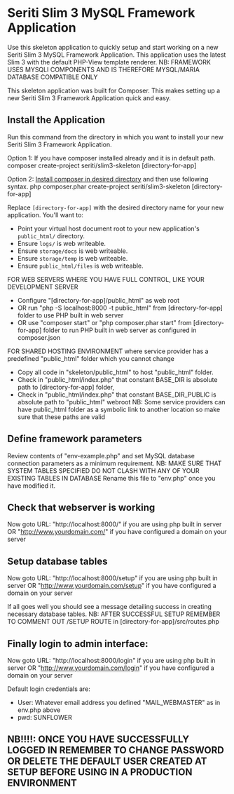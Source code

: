 # Seriti Slim 3 MySQL Framework Application

Use this skeleton application to quickly setup and start working on a new Seriti Slim 3 MySQL Framework Application. 
This application uses the latest Slim 3 with the default PHP-View template renderer.
NB: FRAMEWORK USES MYSQLI COMPONENTS AND IS THEREFORE MYSQL/MARIA DATABASE COMPATIBLE ONLY 

This skeleton application was built for Composer. This makes setting up a new Seriti Slim 3 Framework Application quick and easy.

## Install the Application

Run this command from the directory in which you want to install your new Seriti Slim 3 Framework Application.

Option 1: If you have composer installed already and it is in default path.
    composer create-project seriti/slim3-skeleton [directory-for-app]

Option 2: [Install composer in desired directory](https://getcomposer.org/download/) and then use following syntax.
    php composer.phar create-project seriti/slim3-skeleton [directory-for-app]

Replace `[directory-for-app]` with the desired directory name for your new application. You'll want to:

* Point your virtual host document root to your new application's `public_html/` directory.
* Ensure `logs/` is web writeable.
* Ensure `storage/docs` is web writeable.
* Ensure `storage/temp` is web writeable.
* Ensure `public_html/files` is web writeable.

FOR WEB SERVERS WHERE YOU HAVE FULL CONTROL, LIKE YOUR DEVELOPMENT SERVER
* Configure "[directory-for-app]/public_html" as web root
* OR run "php -S localhost:8000 -t public_html" from [directory-for-app] folder to use PHP built in web server
* OR use "composer start" or "php composer.phar start" from [directory-for-app] folder to run PHP built in web server as configured in composer.json

FOR SHARED HOSTING ENVIRONMENT where service provider has a predefined "public_html" folder which you cannot change
* Copy all code in "skeleton/public_html" to host "public_html" folder. 
* Check in "public_html/index.php" that constant BASE_DIR is absolute path to [directory-for-app] folder, 
* Check in "public_html/index.php" that constant BASE_DIR_PUBLIC is absolute path to "public_html" webroot
NB: Some service providers can have public_html folder as a symbolic link to another location so make sure that these paths are valid

## Define framework parameters

Review contents of "env-example.php" and set MySQL database connection parameters as a minimum requirement.
NB: MAKE SURE THAT SYSTEM TABLES SPECIFIED DO NOT CLASH WITH ANY OF YOUR EXISTING TABLES IN DATABASE
Rename this file to "env.php" once you have modified it.

## Check that webserver is working

Now goto URL:
"http://localhost:8000/" if you are using php built in server
OR 
"http://www.yourdomain.com/" if you have configured a domain on your server


## Setup database tables

Now goto URL:
"http://localhost:8000/setup" if you are using php built in server
OR 
"http://www.yourdomain.com/setup" if you have configured a domain on your server

If all goes well you should see a message detailing success in creating necessary database tables.
NB: AFTER SUCCESSFUL SETUP REMEMBER TO COMMENT OUT /SETUP ROUTE in [directory-for-app]/src/routes.php

## Finally login to admin interface:

Now goto URL:
"http://localhost:8000/login" if you are using php built in server
OR 
"http://www.yourdomain.com/login" if you have configured a domain on your server

Default login credentials are:
* User: Whatever email address you defined "MAIL_WEBMASTER" as in env.php above
* pwd: SUNFLOWER

## NB!!!!: ONCE YOU HAVE SUCCESSFULLY LOGGED IN REMEMBER TO CHANGE PASSWORD OR DELETE THE DEFAULT USER CREATED AT SETUP BEFORE USING IN A PRODUCTION ENVIRONMENT







